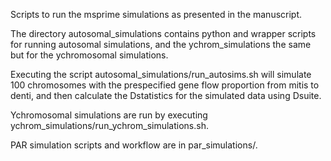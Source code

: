 Scripts to run the msprime simulations as presented in the manuscript.

The directory autosomal_simulations contains python and wrapper scripts for running autosomal simulations, and the ychrom_simulations the same but for the ychromosomal simulations.

Executing the script autosomal_simulations/run_autosims.sh will simulate 100 chromosomes with the prespecified gene flow proportion from mitis to denti, and then calculate the Dstatistics for the simulated data using Dsuite.

Ychromosomal simulations are run by executing ychrom_simulations/run_ychrom_simulations.sh.

PAR simulation scripts and workflow are in par_simulations/.